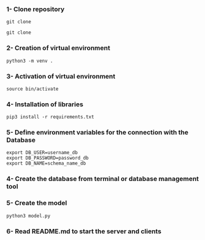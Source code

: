 ### 1- Clone repository

    git clone
    
    git clone

### 2- Creation of virtual environment

    python3 -m venv .

### 3- Activation of virtual environment

    source bin/activate

### 4- Installation of libraries

    pip3 install -r requirements.txt

### 5- Define environment variables for the connection with the Database

    export DB_USER=username_db
    export DB_PASSWORD=password_db
    export DB_NAME=schema_name_db

### 4- Create the database from terminal or database management tool

### 5- Create the model

    python3 model.py

### 6- Read README.md to start the server and clients